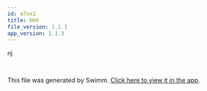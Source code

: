 ```yaml
---
id: a7vx1
title: hhh
file_version: 1.1.1
app_version: 1.1.3
---
```


nj

<br/>

This file was generated by Swimm. [Click here to view it in the app](https://app.swimm.io/repos/Z2l0aHViJTNBJTNBc2hhdWwtdGVzdCUzQSUzQVNoYXVsQW1yYW5T/docs/a7vx1).
